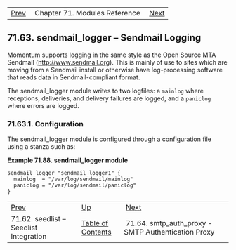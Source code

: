 |     |     |     |
| --- | --- | --- |
| [Prev](modules.seedlist)  | Chapter 71. Modules Reference |  [Next](modules.smtp_auth_proxy) |

## 71.63. sendmail_logger – Sendmail Logging

<a class="indexterm" name="idp22957696"></a>

Momentum supports logging in the same style as the Open Source MTA Sendmail (http://www.sendmail.org). This is mainly of use to sites which are moving from a Sendmail install or otherwise have log-processing software that reads data in Sendmail-compliant format.

The sendmail_logger module writes to two logfiles: a `mainlog` where receptions, deliveries, and delivery failures are logged, and a `paniclog` where errors are logged.

### 71.63.1. Configuration

The sendmail_logger module is configured through a configuration file using a stanza such as:

<a name="example.sendmail_logger.3"></a>

**Example 71.88. sendmail_logger module**

```
sendmail_logger "sendmail_logger1" {
  mainlog  = "/var/log/sendmail/mainlog"
  paniclog = "/var/log/sendmail/paniclog"
}
```

|     |     |     |
| --- | --- | --- |
| [Prev](modules.seedlist)  | [Up](modules) |  [Next](modules.smtp_auth_proxy) |
| 71.62. seedlist – Seedlist Integration  | [Table of Contents](index) |  71.64. smtp_auth_proxy - SMTP Authentication Proxy |

